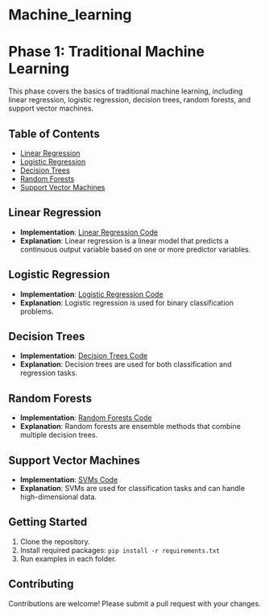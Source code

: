 # Machine_learning

# Phase 1: Traditional Machine Learning

This phase covers the basics of traditional machine learning, including linear regression, logistic regression, decision trees, random forests, and support vector machines.

## Table of Contents

- [Linear Regression](#linear-regression)
- [Logistic Regression](#logistic-regression)
- [Decision Trees](#decision-trees)
- [Random Forests](#random-forests)
- [Support Vector Machines](#support-vector-machines)

## Linear Regression
- **Implementation**: [Linear Regression Code](./linear_regression.py)
- **Explanation**: Linear regression is a linear model that predicts a continuous output variable based on one or more predictor variables.

## Logistic Regression
- **Implementation**: [Logistic Regression Code](./logistic_regression.py)
- **Explanation**: Logistic regression is used for binary classification problems.

## Decision Trees
- **Implementation**: [Decision Trees Code](./decision_trees.py)
- **Explanation**: Decision trees are used for both classification and regression tasks.

## Random Forests
- **Implementation**: [Random Forests Code](./random_forests.py)
- **Explanation**: Random forests are ensemble methods that combine multiple decision trees.

## Support Vector Machines
- **Implementation**: [SVMs Code](./svm.py)
- **Explanation**: SVMs are used for classification tasks and can handle high-dimensional data.

## Getting Started
1. Clone the repository.
2. Install required packages: `pip install -r requirements.txt`
3. Run examples in each folder.

## Contributing
Contributions are welcome! Please submit a pull request with your changes.
